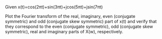 Given
x(t)=cos(2πt)+sin(3πt)+jcos(5πt)+jsin(7πt)

Plot the Fourier transform of the real, imaginary, even (conjugate symmetric) and odd (conjugate skew symmetric) part of x(t) and verify that they correspond to the even (conjugate symmetric), odd (conjugate skew symmetric), real and imaginary parts of X(w), respectively. 
